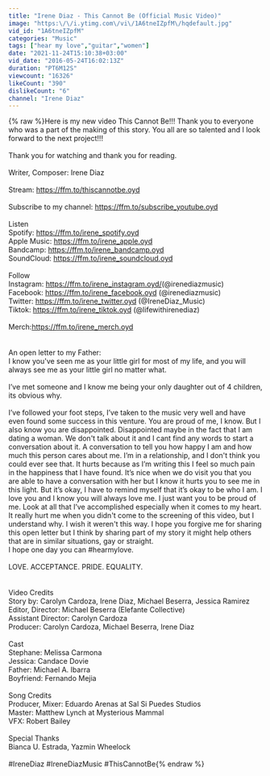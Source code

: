 ```yaml
---
title: "Irene Diaz - This Cannot Be (Official Music Video)"
image: "https:\/\/i.ytimg.com\/vi\/1A6tneIZpfM\/hqdefault.jpg"
vid_id: "1A6tneIZpfM"
categories: "Music"
tags: ["hear my love","guitar","women"]
date: "2021-11-24T15:10:38+03:00"
vid_date: "2016-05-24T16:02:13Z"
duration: "PT6M12S"
viewcount: "16326"
likeCount: "390"
dislikeCount: "6"
channel: "Irene Diaz"
---
```

{% raw %}Here is my new video This Cannot Be!!! Thank you to everyone who was a part of the making of this story. You all are so talented and I look forward to the next project!!! <br /><br />Thank you for watching and thank you for reading.<br /><br />Writer, Composer: Irene Diaz<br /><br />Stream: <a rel="nofollow" target="blank" href="https://ffm.to/thiscannotbe.oyd">https://ffm.to/thiscannotbe.oyd</a><br /><br />Subscribe to my channel: <a rel="nofollow" target="blank" href="https://ffm.to/subscribe_youtube.oyd">https://ffm.to/subscribe_youtube.oyd</a><br /><br />Listen<br />Spotify: <a rel="nofollow" target="blank" href="https://ffm.to/irene_spotify.oyd">https://ffm.to/irene_spotify.oyd</a><br />Apple Music: <a rel="nofollow" target="blank" href="https://ffm.to/irene_apple.oyd">https://ffm.to/irene_apple.oyd</a><br />Bandcamp: <a rel="nofollow" target="blank" href="https://ffm.to/irene_bandcamp.oyd">https://ffm.to/irene_bandcamp.oyd</a><br />SoundCloud: <a rel="nofollow" target="blank" href="https://ffm.to/irene_soundcloud.oyd">https://ffm.to/irene_soundcloud.oyd</a><br /><br />Follow<br />Instagram: <a rel="nofollow" target="blank" href="https://ffm.to/irene_instagram.oyd/​">https://ffm.to/irene_instagram.oyd/​</a> (@irenediazmusic) <br />Facebook: <a rel="nofollow" target="blank" href="https://ffm.to/irene_facebook.oyd">https://ffm.to/irene_facebook.oyd</a> (@irenediazmusic)<br />Twitter: <a rel="nofollow" target="blank" href="https://ffm.to/irene_twitter.oyd">https://ffm.to/irene_twitter.oyd</a> (@IreneDiaz_Music)<br />Tiktok: <a rel="nofollow" target="blank" href="https://ffm.to/irene_tiktok.oyd">https://ffm.to/irene_tiktok.oyd</a> (@lifewithirenediaz)<br /><br />Merch: ​<a rel="nofollow" target="blank" href="https://ffm.to/irene_merch.oyd">https://ffm.to/irene_merch.oyd</a><br /><br /><br />An open letter to my Father:<br />I know you've seen me as your little girl for most of my life, and you will always see me as your little girl no matter what.<br /> <br />I’ve met someone and I know me being your only daughter out of 4 children, its obvious why.<br /><br />I’ve followed your foot steps, I’ve taken to the music very well and have even found some success in this venture. You are proud of me, I know. But I also know you are disappointed. Disappointed maybe in the fact that I am dating a woman. We don't talk about it and I cant find any words to start a conversation about it. A conversation to tell you how happy I am and how much this person cares about me. I’m in a relationship, and I don't think you could ever see that. It hurts because as I’m writing this I feel so much pain in the happiness that I have found. It’s nice when we do visit you that you are able to have a conversation with her but I know it hurts you to see me in this light. But it’s okay, I have to remind myself that it’s okay to be who I am. I love you and I know you will always love me. I just want you to be proud of me. Look at all that I’ve accomplished especially when it comes to my heart.<br />It really hurt me when you didn't come to the screening of this video, but I understand why. I wish it weren't this way. I hope you forgive me for sharing this open letter but I think by sharing part of my story it might help others that are in similar situations, gay or straight. <br />I hope one day you can ‪#‎hearmylove‬.<br /><br />LOVE. ACCEPTANCE. PRIDE. EQUALITY.<br /><br /><br />Video Credits<br />Story by: Carolyn Cardoza, Irene Diaz, Michael Beserra, Jessica Ramirez<br />Editor, Director: Michael Beserra (Elefante Collective)<br />Assistant Director: Carolyn Cardoza<br />Producer: Carolyn Cardoza, Michael Beserra, Irene Diaz<br /><br />Cast<br />Stephane: Melissa Carmona <br />Jessica: Candace Dovie<br />Father: Michael A. Ibarra<br />Boyfriend: Fernando Mejia<br /><br />Song Credits<br />Producer, Mixer: Eduardo Arenas at Sal Si Puedes Studios<br />Master: Matthew Lynch at Mysterious Mammal<br />VFX: Robert Bailey<br /><br />Special Thanks<br />Bianca U. Estrada, Yazmin Wheelock<br /><br />#IreneDiaz #IreneDiazMusic #ThisCannotBe{% endraw %}
